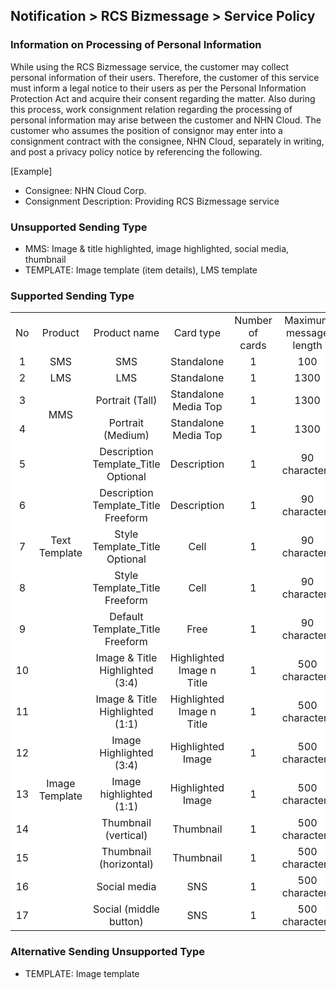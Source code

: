 <style>
    .custom-table thead {
        background-color: #FAFAFA;
    }

    .custom-table tbody tr {
        background-color: white;
    }

    .custom-table td {
        vertical-align: middle;
    }
</style>

## Notification > RCS Bizmessage > Service Policy

### Information on Processing of Personal Information
While using the RCS Bizmessage service, the customer may collect personal information of their users. Therefore, the customer of this service must inform a legal notice to their users as per the Personal Information Protection Act and acquire their consent regarding the matter. Also during this process, work consignment relation regarding the processing of personal information may arise between the customer and NHN Cloud. 
The customer who assumes the position of consignor may enter into a consignment contract with the consignee, NHN Cloud, separately in writing, and post a privacy policy notice by referencing the following.

[Example]
- Consignee: NHN Cloud Corp.
- Consignment Description: Providing RCS Bizmessage service

### Unsupported Sending Type
- MMS: Image & title highlighted, image highlighted, social media, thumbnail
- TEMPLATE: Image template (item details), LMS template

### Supported Sending Type

<table class="custom-table" style="text-align: center">
    <tr>
        <td>No</td>
        <td>Product</td>
        <td>Product name</td>
        <td>Card type</td>
        <td>Number of cards</td>
        <td>Maximum message length</td>
        <td>By card</td>
        <td>Button</td>
        <td>Image</td>
    </tr>
    <tr>
        <td>1</td>
        <td>SMS</td>
        <td>SMS</td>
        <td>Standalone</td>
        <td>1</td>
        <td>100</td>
        <td>1</td>
        <td>17</td>
        <td>-</td>
    </tr>
    <tr>
        <td>2</td>
        <td>LMS</td>
        <td>LMS</td>
        <td>Standalone</td>
        <td>1</td>
        <td>1300</td>
        <td>3</td>
        <td>17</td>
        <td>-</td>
    </tr>
    <tr>
        <td>3</td>
        <td rowspan="2">MMS</td>
        <td>Portrait (Tall)</td>
        <td>Standalone Media Top</td>
        <td>1</td>
        <td>1300</td>
        <td>2</td>
        <td>17</td>
        <td>Tall (568x528)</td>
    </tr>
    <tr>
        <td>4</td>
        <td>Portrait (Medium)</td>
        <td>Standalone Media Top</td>
        <td>1</td>
        <td>1300</td>
        <td>2</td>
        <td>17</td>
        <td>Medium(568x336)</td>
    </tr>
    <tr>
        <td>5</td>
        <td rowspan="5">Text<br/>Template</td>
        <td>Description Template_Title Optional</td>
        <td>Description</td>
        <td>1</td>
        <td>90 characters</td>
        <td>2</td>
        <td>17</td>
        <td rowspan="5">-</td>
    </tr>
    <tr>
        <td>6</td>
        <td>Description Template_Title Freeform</td>
        <td>Description</td>
        <td>1</td>
        <td>90 characters</td>
        <td>2</td>
        <td>16</td>
    </tr>
    <tr>
        <td>7</td>
        <td>Style Template_Title Optional</td>
        <td>Cell</td>
        <td>1</td>
        <td>90 characters</td>
        <td>2</td>
        <td>17</td>
    </tr>
    <tr>
        <td>8</td>
        <td>Style Template_Title Freeform</td>
        <td>Cell</td>
        <td>1</td>
        <td>90 characters</td>
        <td>2</td>
        <td>16</td>
    </tr>
    <tr>
        <td>9</td>
        <td>Default Template_Title Freeform</td>
        <td>Free</td>
        <td>1</td>
        <td>90 characters</td>
        <td>0</td>
        <td>0</td>
    </tr>
    <tr>
        <td>10</td>
        <td rowspan="8">Image<br/>Template</td>
        <td>Image &amp; Title Highlighted (3:4)</td>
        <td>Highlighted Image n Title</td>
        <td>1</td>
        <td>500 characters</td>
        <td>2</td>
        <td>16</td>
        <td>Long(900x1200)</td>
    </tr>
    <tr>
        <td>11</td>
        <td>Image &amp; Title Highlighted (1:1)</td>
        <td>Highlighted Image n Title</td>
        <td>1</td>
        <td>500 characters</td>
        <td>2</td>
        <td>16</td>
        <td>Square(900x900)</td>
    </tr>
    <tr>
        <td>12</td>
        <td>Image Highlighted (3:4)</td>
        <td>Highlighted Image</td>
        <td>1</td>
        <td>500 characters</td>
        <td>2</td>
        <td>16</td>
        <td>Long(900x1200)</td>
    </tr>
    <tr>
        <td>13</td>
        <td>Image highlighted (1:1)</td>
        <td>Highlighted Image</td>
        <td>1</td>
        <td>500 characters</td>
        <td>2</td>
        <td>16</td>
        <td>Square(900x900)</td>
    </tr>
    <tr>
        <td>14</td>
        <td>Thumbnail (vertical)</td>
        <td>Thumbnail</td>
        <td>1</td>
        <td>500 characters</td>
        <td>2</td>
        <td>16</td>
        <td>Vertical (900x560)</td>
    </tr>
    <tr>
        <td>15</td>
        <td>Thumbnail (horizontal)</td>
        <td>Thumbnail</td>
        <td>1</td>
        <td>500 characters</td>
        <td>2</td>
        <td>16</td>
        <td>Horizontal(900x560)</td>
    </tr>
    <tr>
        <td>16</td>
        <td>Social media</td>
        <td>SNS</td>
        <td>1</td>
        <td>500 characters</td>
        <td>2</td>
        <td>16</td>
        <td>Square(900x900)</td>
    </tr>
    <tr>
        <td>17</td>
        <td>Social (middle button)</td>
        <td>SNS</td>
        <td>1</td>
        <td>500 characters</td>
        <td>2</td>
        <td>16</td>
        <td>Rectangle(900x560)</td>
    </tr>
</table>

### Alternative Sending Unsupported Type
- TEMPLATE: Image template
